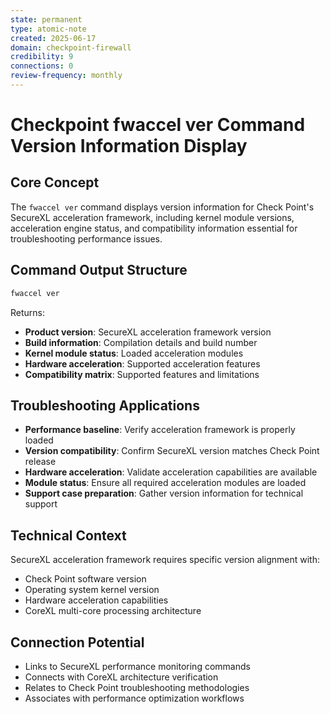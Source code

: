 ```yaml
---
state: permanent
type: atomic-note
created: 2025-06-17
domain: checkpoint-firewall
credibility: 9
connections: 0
review-frequency: monthly
---
```


# Checkpoint fwaccel ver Command Version Information Display

## Core Concept
The `fwaccel ver` command displays version information for Check Point's SecureXL acceleration framework, including kernel module versions, acceleration engine status, and compatibility information essential for troubleshooting performance issues.

## Command Output Structure
```bash
fwaccel ver
```

Returns:
- **Product version**: SecureXL acceleration framework version
- **Build information**: Compilation details and build number
- **Kernel module status**: Loaded acceleration modules
- **Hardware acceleration**: Supported acceleration features
- **Compatibility matrix**: Supported features and limitations

## Troubleshooting Applications
- **Performance baseline**: Verify acceleration framework is properly loaded
- **Version compatibility**: Confirm SecureXL version matches Check Point release
- **Hardware acceleration**: Validate acceleration capabilities are available
- **Module status**: Ensure all required acceleration modules are loaded
- **Support case preparation**: Gather version information for technical support

## Technical Context
SecureXL acceleration framework requires specific version alignment with:
- Check Point software version
- Operating system kernel version
- Hardware acceleration capabilities
- CoreXL multi-core processing architecture

## Connection Potential
- Links to SecureXL performance monitoring commands
- Connects with CoreXL architecture verification
- Relates to Check Point troubleshooting methodologies
- Associates with performance optimization workflows